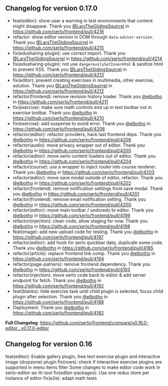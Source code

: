 ## Changelog for version 0.17.0

- feat(editor): show user a warning in test environments that content might disappear. Thank you [@LarsTheGlidingSquirrel](https://github.com/LarsTheGlidingSquirrel) in https://github.com/serlo/frontend/pull/4216
- refactor: show editor version in DOM through `data-editor-version`. Thank you [@LarsTheGlidingSquirrel](https://github.com/LarsTheGlidingSquirrel) in https://github.com/serlo/frontend/pull/4215
- fix(edusharing-plugin): use correct import. Thank you [@LarsTheGlidingSquirrel](https://github.com/LarsTheGlidingSquirrel) in https://github.com/serlo/frontend/pull/4214
- fix(edusharing-plugin): not use `dangerouslySetInnerHtml` & sanitize html to prevent XSS. Thank you [@LarsTheGlidingSquirrel](https://github.com/LarsTheGlidingSquirrel) in https://github.com/serlo/frontend/pull/4213
- fix(editor): prevent creating exercises in multimedia, other exercise, solution. Thank you [@LarsTheGlidingSquirrel](https://github.com/LarsTheGlidingSquirrel) in https://github.com/serlo/frontend/pull/4212
- refactor(frontend): remove revision history loader. Thank you [@elbotho](https://github.com/elbotho) in https://github.com/serlo/frontend/pull/4211
- fix(exercise): make sure math controls end up in text toolbar not in exercise toolbar. Thank you [@elbotho](https://github.com/elbotho) in https://github.com/serlo/frontend/pull/4210
- fix(exercise): add suspense to avoid error. Thank you [@elbotho](https://github.com/elbotho) in https://github.com/serlo/frontend/pull/4208
- refactor(editor): refactor providers, hack last frontend deps. Thank you [@elbotho](https://github.com/elbotho) in https://github.com/serlo/frontend/pull/4206
- refactor(audio): move privacy wrapper out of editor. Thank you [@elbotho](https://github.com/elbotho) in https://github.com/serlo/frontend/pull/4205
- refactor(editor): move serlo content loaders out of editor. Thank you [@elbotho](https://github.com/elbotho) in https://github.com/serlo/frontend/pull/4204
- refactor(course): use a wrapper to inject router into course renderer. Thank you [@elbotho](https://github.com/elbotho) in https://github.com/serlo/frontend/pull/4203
- refactor(editor): move save modal outside of editor, refactor. Thank you [@elbotho](https://github.com/elbotho) in https://github.com/serlo/frontend/pull/4202
- refactor(frontend): remove notification settings from save modal. Thank you [@elbotho](https://github.com/elbotho) in https://github.com/serlo/frontend/pull/4201
- refactor(frontend): remove email notification setting. Thank you [@elbotho](https://github.com/elbotho) in https://github.com/serlo/frontend/pull/4200
- refactor(editor): move main toolbar / undoredo to editor. Thank you [@elbotho](https://github.com/elbotho) in https://github.com/serlo/frontend/pull/4199
- refactor(injection): clean code, allow staging for now. Thank you [@elbotho](https://github.com/elbotho) in https://github.com/serlo/frontend/pull/4198
- feat(image): add new upload code for testing. Thank you [@elbotho](https://github.com/elbotho) in https://github.com/serlo/frontend/pull/4197
- refactor(editor): add hook for serlo quickbar data, duplicate some code. Thank you [@elbotho](https://github.com/elbotho) in https://github.com/serlo/frontend/pull/4195
- refactor(article): replace frontend link comp. Thank you [@elbotho](https://github.com/elbotho) in https://github.com/serlo/frontend/pull/4194
- refactor(page-patners): remove frontend dependency. Thank you [@elbotho](https://github.com/elbotho) in https://github.com/serlo/frontend/pull/4193
- refactor(injection): move serlo code back to editor & add server endpoint for fetch. Thank you [@elbotho](https://github.com/elbotho) in https://github.com/serlo/frontend/pull/4192
- feat(blanks): hide exercise task until child plugin is selected, focus child plugin after selection. Thank you [@elbotho](https://github.com/elbotho) in https://github.com/serlo/frontend/pull/4188
- Deployment. Thank you [@elbotho](https://github.com/elbotho) in https://github.com/serlo/frontend/pull/4182

**Full Changelog**: https://github.com/serlo/frontend/compare/v0.16.0-editor...v0.17.0-editor

## Changelog for version 0.16

feat(editor): Enable gallery plugin, free text exercise plugin and interactive image (dropzone) plugin
fix(rows): check if interactive exercise plugins are supported in menu items filter
Some changes to make editor code work in serlo-editor-as-lti-tool
fix(editor-packages): Use one redux store per instance of editor
fix(e2e): adapt math tests
